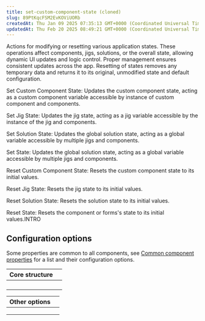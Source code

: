 ```yaml
---
title: set-custom-component-state (cloned)
slug: 89PtKqcFSM2EvKOViUORb
createdAt: Thu Jan 09 2025 07:35:13 GMT+0000 (Coordinated Universal Time)
updatedAt: Thu Feb 20 2025 08:49:21 GMT+0000 (Coordinated Universal Time)
---
```


Actions for modifying or resetting various application states. These operations affect components, jigs, solutions, or the overall state, allowing dynamic UI updates and logic control. Proper management ensures consistent updates across the app. Resetting of states removes any temporary data and returns it to its original, unmodified state and default configuration.

Set Custom Component State: Updates the custom component state, acting as a custom component variable accessible by instance of custom component and components.

Set Jig State: Updates the jig state, acting as a jig variable accessible by the instance of the jig and components.

Set Solution State: Updates the global solution state, acting as a global variable accessible by multiple jigs and components.

Set State: Updates the global solution state, acting as a global variable accessible by multiple jigs and components.

Reset Custom Component State: Resets the custom component state to its initial values.

Reset Jig State: Resets the jig state to its initial values.

Reset Solution State: Resets the solution state to its initial values.

Reset State: Resets the component or forms's state to its initial values.INTRO

## Configuration options

Some properties are common to all components, see [Common component properties](docId\:LLnTD-rxe8FmH7WpC5cZb) for a list and their configuration options.

| **Core structure** |      |
| ------------------ | ---- |
|                    |      |
|                    |      |
|                    |      |
|                    |      |

| **Other options** |   |
| ----------------- | - |
|                   |   |
|                   |   |
|                   |   |
